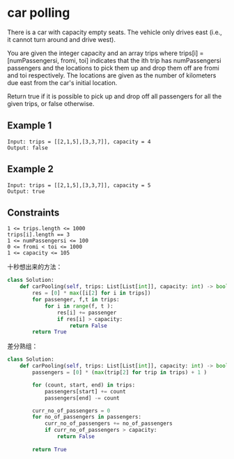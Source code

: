 # car polling

There is a car with capacity empty seats. The vehicle only drives east (i.e., it cannot turn around and drive west).

You are given the integer capacity and an array trips where trips[i] = [numPassengersi, fromi, toi] indicates that the ith trip has numPassengersi passengers and the locations to pick them up and drop them off are fromi and toi respectively. The locations are given as the number of kilometers due east from the car's initial location.

Return true if it is possible to pick up and drop off all passengers for all the given trips, or false otherwise.

## Example 1

```text
Input: trips = [[2,1,5],[3,3,7]], capacity = 4
Output: false
```

## Example 2

```text
Input: trips = [[2,1,5],[3,3,7]], capacity = 5
Output: true
```

## Constraints

```text
1 <= trips.length <= 1000
trips[i].length == 3
1 <= numPassengersi <= 100
0 <= fromi < toi <= 1000
1 <= capacity <= 105
```

十秒想出来的方法：

```python
class Solution:
    def carPooling(self, trips: List[List[int]], capacity: int) -> bool:
        res = [0] * max([i[2] for i in trips])
        for passenger, f,t in trips:
            for i in range(f, t ):
                res[i] += passenger
                if res[i] > capacity:
                    return False
        return True
```

差分熟组：

```python
class Solution:
    def carPooling(self, trips: List[List[int]], capacity: int) -> bool:
        passengers = [0] * (max(trip[2] for trip in trips) + 1 )

        for (count, start, end) in trips:
            passengers[start] += count
            passengers[end] -= count

        curr_no_of_passengers = 0
        for no_of_passengers in passengers:
            curr_no_of_passengers += no_of_passengers
            if curr_no_of_passengers > capacity:
                return False
            
        return True
```
